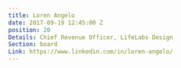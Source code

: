 ```yaml
---
title: Loren Angelo
date: 2017-09-19 12:45:00 Z
position: 20
Details: Chief Revenue Officer, LifeLabs Design
Section: board
Link: https://www.linkedin.com/in/loren-angelo/
---
```


